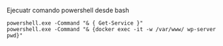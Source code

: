 Ejecuatr comando powershell desde bash

```shell
powershell.exe -Command "& { Get-Service }"
powershell.exe -Command "& {docker exec -it -w /var/www/ wp-server pwd}"
```
